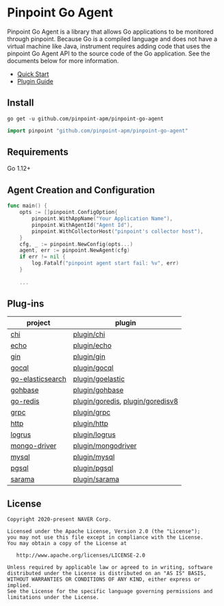 # Pinpoint Go Agent

Pinpoint Go Agent is a library that allows Go applications to be monitored through pinpoint.
Because Go is a compiled language and does not have a virtual machine like Java, instrument requires adding code that uses the pinpoint Go Agent API to the source code of the Go application. 
See the documents below for more information.

 * [Quick Start](doc/quick_start.md)
 * [Plugin Guide](/doc/plugin_guide.md)
 
## Install
```
go get -u github.com/pinpoint-apm/pinpoint-go-agent
```

``` go
import pinpoint "github.com/pinpoint-apm/pinpoint-go-agent"
```

## Requirements
Go 1.12+

## Agent Creation and Configuration

``` go
func main() {
	opts := []pinpoint.ConfigOption{
		pinpoint.WithAppName("Your Application Name"),
		pinpoint.WithAgentId("Agent Id"),
		pinpoint.WithCollectorHost("pinpoint's collector host"),
	}
	cfg, _ := pinpoint.NewConfig(opts...)
	agent, err := pinpoint.NewAgent(cfg)
	if err != nil {
		log.Fatalf("pinpoint agent start fail: %v", err)
	}
	
	...
```

## Plug-ins
| project | plugin |
| ------------- | ------------- |
| [chi](https://github.com/go-chi/chi) | [plugin/chi](plugin/chi) |
| [echo](https://github.com/labstack/echo) | [plugin/echo](plugin/echo) |
| [gin](https://github.com/gin-gonic/gin) | [plugin/gin](plugin/gin) |
| [gocql](https://github.com/gocql/gocql) | [plugin/gocql](plugin/gocql) |
| [go-elasticsearch](https://github.com/elastic/go-elasticsearch) | [plugin/goelastic](plugin/elastic) |
| [gohbase](https://github.com/tsuna/gohbase) | [plugin/gohbase](plugin/gohbase) |
| [go-redis](https://github.com/go-redis/redis) | [plugin/goredis](plugin/goredis), [plugin/goredisv8](plugin/goredisv8) |
| [grpc](https://google.golang.org/grpc) | [plugin/grpc](plugin/grpc) |
| [http](https://google.golang.org/http) | [plugin/http](plugin/http) |
| [logrus](https://github.com/sirupsen/logrus) | [plugin/logrus](plugin/logrus) |
| [mongo-driver](https://go.mongodb.org/mongo-driver) | [plugin/mongodriver](plugin/mongodriver) |
| [mysql](https://github.com/go-sql-driver/mysql) | [plugin/mysql](plugin/mysql) |
| [pgsql](https://github.com/lib/pq) | [plugin/pgsql](plugin/pgsql) |
| [sarama](https://github.com/Shopify/sarama) | [plugin/sarama](plugin/sarama) |

## License

```
Copyright 2020-present NAVER Corp.

Licensed under the Apache License, Version 2.0 (the "License");
you may not use this file except in compliance with the License.
You may obtain a copy of the License at

   http://www.apache.org/licenses/LICENSE-2.0

Unless required by applicable law or agreed to in writing, software
distributed under the License is distributed on an "AS IS" BASIS,
WITHOUT WARRANTIES OR CONDITIONS OF ANY KIND, either express or implied.
See the License for the specific language governing permissions and
limitations under the License.
```
